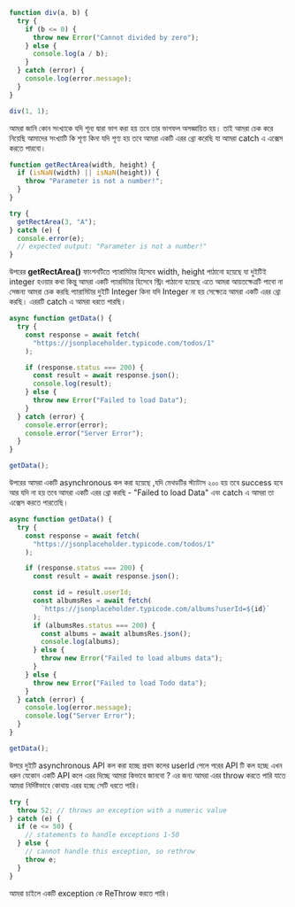 ```js
function div(a, b) {
  try {
    if (b <= 0) {
      throw new Error("Cannot divided by zero");
    } else {
      console.log(a / b);
    }
  } catch (error) {
    console.log(error.message);
  }
}

div(1, 1);
```

আমরা জানি কোন সংখ্যাকে যদি শূন্য দ্বারা ভাগ করা হয় তবে তার ভাগফল অসজ্ঞায়িত হয়। তাই আমরা চেক করে নিয়েছি আমাদের সংখ্যাটি কি শূণ্য কিনা যদি শূণ্য হয় তবে আমরা একটি এরর থ্রো করেছি যা আমরা catch এ এক্সেস করতে পারবো।

```js
function getRectArea(width, height) {
  if (isNaN(width) || isNaN(height)) {
    throw "Parameter is not a number!";
  }
}

try {
  getRectArea(3, "A");
} catch (e) {
  console.error(e);
  // expected output: "Parameter is not a number!"
}
```

উপরের **getRectArea()** ফাংশনটিতে প্যারামিটার হিসেবে width, height পাঠানো হয়েছে যা দুইটিই integer হওয়ার
কথা কিন্তু আমরা একটি প্যারমিটার হিসেবে স্ট্রিং পাঠানো হয়েছে এতে আমরা আয়তক্ষেত্রটি পাবো না সেজন্য আমরা চেক করছি প্যারামিটার দুইটি Integer কিনা যদি Integer না হয় সেক্ষেত্রে আমরা একটি এরর থ্রো করছি। এররটি catch এ আমরা ধরতে পারছি।

```js
async function getData() {
  try {
    const response = await fetch(
      "https://jsonplaceholder.typicode.com/todos/1"
    );

    if (response.status === 200) {
      const result = await response.json();
      console.log(result);
    } else {
      throw new Error("Failed to load Data");
    }
  } catch (error) {
    console.error(error);
    console.error("Server Error");
  }
}

getData();
```

উপরের আমরা একটি asynchronous  কল করা হয়েছে ,যদি মেথডটির স্ট্যাটাস ২০০ হয় তবে success হবে আর যদি না হয় তবে আমরা একটি এরর থ্রো করছি - "Failed to load Data" এবং catch এ আমরা তা এক্সেস করতে পারতেছি।

```js
async function getData() {
  try {
    const response = await fetch(
      "https://jsonplaceholder.typicode.com/todos/1"
    );

    if (response.status === 200) {
      const result = await response.json();

      const id = result.userId;
      const albumsRes = await fetch(
        `https://jsonplaceholder.typicode.com/albums?userId=${id}`
      );
      if (albumsRes.status === 200) {
        const albums = await albumsRes.json();
        console.log(albums);
      } else {
        throw new Error("Failed to load albums data");
      }
    } else {
      throw new Error("Failed to load Todo data");
    }
  } catch (error) {
    console.log(error.message);
    console.log("Server Error");
  }
}

getData();
```


উপরে দুইটি asynchronous API কল করা হচ্ছে প্রথম কলের userId পেলে পরের API টি কল হচ্ছে এখন ধরুন যেকোন একটি API কলে এরর দিচ্ছে আমরা কিভাবে জানবো ? এর জন্য আমরা এরর throw করতে পারি যাতে আমরা নির্দিষ্টভাবে কোথায় এরর হচ্ছে সেটি ধরতে পারি।


```js
try {
  throw 52; // throws an exception with a numeric value
} catch (e) {
  if (e <= 50) {
    // statements to handle exceptions 1-50
  } else {
    // cannot handle this exception, so rethrow
    throw e;
  }
}
```

আমরা চাইলে একটি exception কে ReThrow করতে পারি। 

